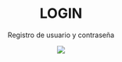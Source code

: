 <div align="center">
    <h1>LOGIN</h1>
    <p>Registro de usuario y contraseña</p>
    <img src="https://i.postimg.cc/jSnR0Xh9/Nombre.png)](https://postimg.cc/LJScjjwB">
</div>

